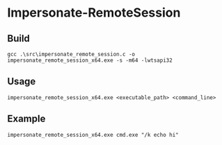 # Impersonate-RemoteSession
 
## Build
```
gcc .\src\impersonate_remote_session.c -o impersonate_remote_session_x64.exe -s -m64 -lwtsapi32
```

## Usage
```
impersonate_remote_session_x64.exe <executable_path> <command_line>
```

## Example
```
impersonate_remote_session_x64.exe cmd.exe "/k echo hi"
```